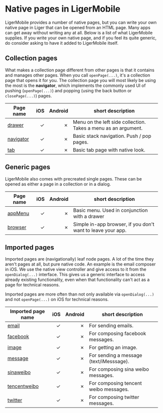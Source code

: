 # Native pages in LigerMobile

LigerMobile provides a number of native pages, but you can write your own native page in Liger that can be opened from an HTML page. Many apps can get away without writing any at all. Below is a list of what LigerMobile supplies. If you write your own native page, and if you feel its quite generic, do consider asking to have it added to LigerMobile itself.

## Collection pages

What makes a collection page different from other pages is that it contains and manages other pages. When you call ```openPage(...)```, it's a collection page that opens it for you. The collection page you will most likely be using the most is the **navigator**, which implements the commonly used UI of pushing (```openPage(...)```) and popping (using the back button or ```closePage(...)```) pages.

| Page name                       | iOS | Android | short description                                                |
| ------------------------------- | --: | ------: | ---------------------------------------------------------------- |
| [drawer](pages/drawer.md)       | ✓   | ✗       | Menu on the left side collection. Takes a menu as an argument.   |
| [navigator](pages/navigator.md) | ✓   | ✗       | Basic stack navigation. Push / pop pages.                        |
| [tab](pages/tab.md)             | ✓   | ✗       | Basic tab page with native look.                                 |

## Generic pages

LigerMobile also comes with precreated single pages. These can be opened as either a page in a collection or in a dialog.


| Page name                      | iOS | Android | short description                                           |
| ------------------------------ | --: | ------: | ------------------------------------------------------------|
| [appMenu](pages/appMenu.md)    | ✓   | ✗       | Basic menu. Used in conjunction with a drawer               |
| [browser](pages/browser.md)    | ✓   | ✗       | Simple in-app browser, if you don't want to leave your app. |

## Imported pages

Imported pages are (navigationally) leaf node pages. A lot of the time they aren't pages at all, but pure native code. An example is the email composer in iOS. We use the native view controller and give access to it from the ```openDialog(...)``` interface. This gives us a generic interface to access already existing functionality, even when that functionality can't act as a page for technical reasons.

Imported pages are more often than not only available via ```openDialog(...)``` and not ```openPage(...)``` on iOS for technical reasons.

| Imported page name                            | iOS | Android | short description                         |
| --------------------------------------------- | --: | ------: | ----------------------------------------- |
| [email](importedPages.md#email)               | ✓   | ✗       | For sending emails.                       |
| [facebook](importedPages.md#facebook)         | ✓   | ✗       | For composing facebook messages.          |
| [image](importedPages.md#image)               | ✓   | ✗       | For getting an image.                     |
| [message](importedPages.md#message)           | ✓   | ✗       | For sending a message (text/iMesssage).   |
| [sinaweibo](importedPages.md#sinaweibo)       | ✓   | ✗       | For composing sina weibo messages.        |
| [tencentweibo](importedPages.md#tencentweibo) | ✓   | ✗       | For composing tencent weibo messages.     |
| [twitter](importedPages.md#twitter)           | ✓   | ✗       | For composing twitter messages.           |
